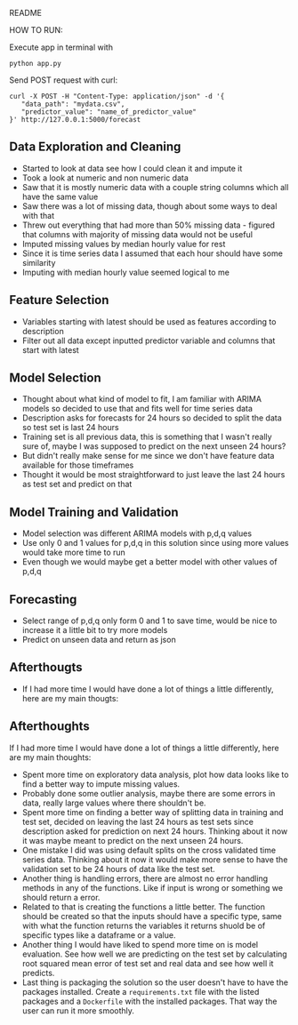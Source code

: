 README

HOW TO RUN:

Execute app in terminal with 
 ```
python app.py
 ```
Send POST request with curl:
 ```
curl -X POST -H "Content-Type: application/json" -d '{
    "data_path": "mydata.csv",
    "predictor_value": "name_of_predictor_value"
}' http://127.0.0.1:5000/forecast
 ```


## Data Exploration and Cleaning
- Started to look at data see how I could clean it and impute it
- Took a look at numeric and non numeric data
- Saw that it is mostly numeric data with a couple string columns which all have the same value
- Saw there was a lot of missing data, though about some ways to deal with that
- Threw out everything that had more than 50% missing data - figured that columns with majority of missing data would not be useful
- Imputed missing values by median hourly value for rest
- Since it is time series data I assumed that each hour should have some similarity
- Imputing with median hourly value seemed logical to me

## Feature Selection
- Variables starting with latest should be used as features according to description
- Filter out all data except inputted predictor variable and columns that start with latest

## Model Selection
- Thought about what kind of model to fit, I am familiar with ARIMA models so decided to use that and fits well for time series data
- Description asks for forecasts for 24 hours so decided to split the data so test set is last 24 hours
- Training set is all previous data, this is something that I wasn't really sure of, maybe I was supposed to predict on the next unseen 24 hours?
- But didn't really make sense for me since we don't have feature data available for those timeframes
- Thought it would be most straightforward to just leave the last 24 hours as test set and predict on that

## Model Training and Validation
- Model selection was different ARIMA models with p,d,q values
- Use only 0 and 1 values for p,d,q in this solution since using more values would take more time to run
- Even though we would maybe get a better model with other values of p,d,q

## Forecasting
- Select range of p,d,q only form 0 and 1 to save time, would be nice to increase it a little bit to try more models
- Predict on unseen data and return as json

## Afterthougts
- If I had more time I would have done a lot of things a little differently, here are my main thougts:
## Afterthoughts

If I had more time I would have done a lot of things a little differently, here are my main thoughts:

- Spent more time on exploratory data analysis, plot how data looks like to find a better way to impute missing values.
- Probably done some outlier analysis, maybe there are some errors in data, really large values where there shouldn't be.
- Spent more time on finding a better way of splitting data in training and test set, decided on leaving the last 24 hours as test sets since description asked for prediction on next 24 hours. Thinking about it now it was maybe meant to predict on the next unseen 24 hours.
- One mistake I did was using default splits on the cross validated time series data. Thinking about it now it would make more sense to have the validation set to be 24 hours of data like the test set.
- Another thing is handling errors, there are almost no error handling methods in any of the functions. Like if input is wrong or something we should return a error.
- Related to that is creating the functions a little better. The function should be created so that the inputs should have a specific type, same with what the function returns the variables it returns shuold be of specific types like a dataframe or a value.
- Another thing I would have liked to spend more time on is model evaluation. See how well we are predicting on the test set by calculating root squared mean error of test set and real data and see how well it predicts.
- Last thing is packaging the solution so the user doesn't have to have the packages installed. Create a `requirements.txt` file with the listed packages and a `Dockerfile` with the installed packages. That way the user can run it more smoothly.


